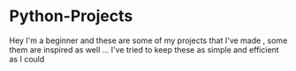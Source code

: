 # Python-Projects
Hey I'm a beginner and these are some of my projects that I've made , some them are inspired as well ...
I've tried to keep these as simple and efficient as I could 

